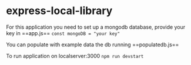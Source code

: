 # express-local-library

For this application you need to set up a mongodb database, provide your key in ==app.js==
`const mongoDB = "your key"`

You can populate with example data the db running ==populatedb.js==

To run application on localserver:3000
`npm run devstart`
